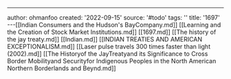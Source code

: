 ---
author: ohmanfoo
created: '2022-09-15'
source: '#todo'
tags: ''
title: '1697'
---[[Indian Consumers and the Hudson's BayCompany.md]]
[[Learning and the Creation of Stock Market Institutions.md]]
[[1697.md]]
[[The history of the jay treaty.md]]
[[Indian.md]]
[[INDIAN TREATIES AND AMERICAN EXCEPTIONALISM.md]]
[[Laser pulse travels 300 times faster than light (2002).md]]
[[The Historyof the JayTreatyand its Significance to Cross Border Mobilityand Securityfor Indigenous Peoples in the North American Northern Borderlands and Beynd.md]]
